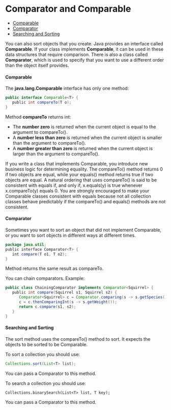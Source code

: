 # Comparator and Comparable
* [Comparable](#comparable)
* [Comparator](#comparator)
* [Searching and Sorting](#searching-and-sorting)

You can also sort objects that you create. Java provides an interface called **Comparable**. If your class implements **Comparable**, it can be used in these data structures that require comparison. There is also a class called **Comparator**, which is used to specify that you want to use a different order than the object itself provides.

#### Comparable
The **java.lang.Comparable** interface has only one method:
```java
public interface Comparable<T> {
   public int compareTo(T o);
}
```
Method **compareTo** returns int:
* The **number zero** is returned when the current object is equal to the argument to compareTo().
* A **number less than zero** is returned when the current object is smaller than the argument to compareTo().
* A **number greater than zero** is returned when the current object is larger than the argument to compareTo().

If you write a class that implements Comparable, you introduce new business logic for determining equality. The compareTo() method returns 0 if two objects are equal, while your equals() method returns true if two objects are equal. A natural ordering that uses compareTo() is said to be consistent with equals if, and only if, x.equals(y) is true whenever x.compareTo(y) equals 0. You are strongly encouraged to make your Comparable classes consistent with equals because not all collection classes behave predictably if the compareTo() and equals() methods are not consistent.
#### Comparator
Sometimes you want to sort an object that did not implement Comparable, or you want to sort objects in different ways at different times.
```java
package java.util;
public interface Comparator<T> {
   int compare(T o1, T o2);
}
```
Method returns the same result as compareTo.

You can chain comparators.
Example:
```java
public class ChainingComparator implements Comparator<Squirrel> {
   public int compare(Squirrel s1, Squirrel s2) {
      Comparator<Squirrel> c = Comparator.comparing(s -> s.getSpecies());
      c = c.thenComparingInt(s -> s.getWeight());
      return c.compare(s1, s2);
   }
}
```
#### Searching and Sorting
The sort method uses the compareTo() method to sort. It expects the objects to be sorted to be Comparable.

To sort a collection you should use:
```java
Collections.sort(List<T> list);
```
You can pass a Comparator to this method.

To search a collection you should use:
```
Collections.binarySearch(List<T> list, T key);
```
You can pass a Comparator to this method.